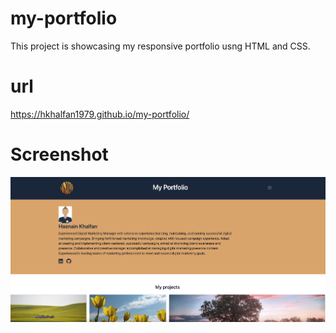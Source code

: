 # my-portfolio

This project is showcasing my responsive portfolio usng HTML and CSS.

# url

https://hkhalfan1979.github.io/my-portfolio/

# Screenshot

![Random password generator.](./assets/images/Hasnain-khalfan-portfolio-screengrab.png)

